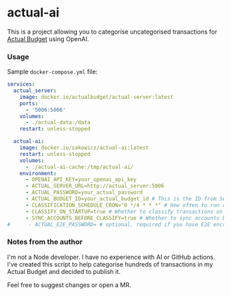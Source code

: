 # actual-ai

This is a project allowing you to categorise uncategorised transactions for [Actual Budget](https://actualbudget.org/) using OpenAI.

### Usage

Sample `docker-compose.yml` file:

```yaml
services:
  actual_server:
    image: docker.io/actualbudget/actual-server:latest
    ports:
      - '5006:5006'
    volumes:
      - ./actual-data:/data
    restart: unless-stopped

  actual-ai:
    image: docker.io/sakowicz/actual-ai:latest
    restart: unless-stopped
    volumes:
      - ./actual-ai-cache:/tmp/actual-ai/
    environment:
      - OPENAI_API_KEY=your_openai_api_key
      - ACTUAL_SERVER_URL=http://actual_server:5006
      - ACTUAL_PASSWORD=your_actual_password
      - ACTUAL_BUDGET_ID=your_actual_budget_id # This is the ID from Settings → Show advanced settings → Sync ID
      - CLASSIFICATION_SCHEDULE_CRON="0 */4 * * *" # How often to run classification.
      - CLASSIFY_ON_STARTUP=true # Whether to classify transactions on startup (don't wait for cron schedule)
      - SYNC_ACCOUNTS_BEFORE_CLASSIFY=true # Whether to sync accounts before classification
#      - ACTUAL_E2E_PASSWORD= # optional. required if you have E2E encryption
```

### Notes from the author

I'm not a Node developer.
I have no experience with AI or GitHub actions.
I've created this script to help categorise hundreds of transactions in my Actual Budget and decided to publish it.

Feel free to suggest changes or open a MR.
